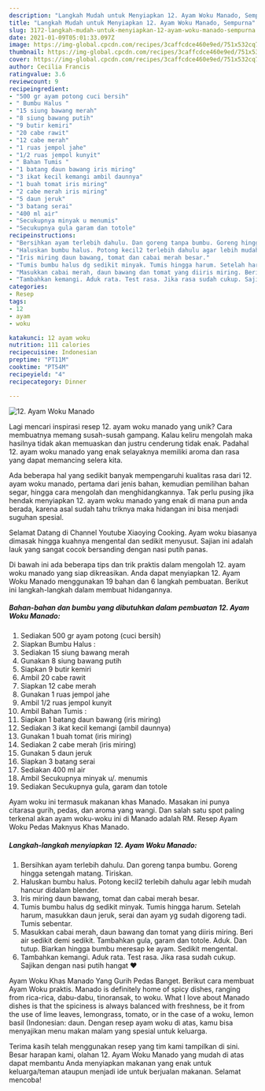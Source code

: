 ```yaml
---
description: "Langkah Mudah untuk Menyiapkan 12. Ayam Woku Manado, Sempurna"
title: "Langkah Mudah untuk Menyiapkan 12. Ayam Woku Manado, Sempurna"
slug: 3172-langkah-mudah-untuk-menyiapkan-12-ayam-woku-manado-sempurna
date: 2021-01-09T05:01:33.097Z
image: https://img-global.cpcdn.com/recipes/3caffcdce460e9ed/751x532cq70/12-ayam-woku-manado-foto-resep-utama.jpg
thumbnail: https://img-global.cpcdn.com/recipes/3caffcdce460e9ed/751x532cq70/12-ayam-woku-manado-foto-resep-utama.jpg
cover: https://img-global.cpcdn.com/recipes/3caffcdce460e9ed/751x532cq70/12-ayam-woku-manado-foto-resep-utama.jpg
author: Cecilia Francis
ratingvalue: 3.6
reviewcount: 9
recipeingredient:
- "500 gr ayam potong cuci bersih"
- " Bumbu Halus "
- "15 siung bawang merah"
- "8 siung bawang putih"
- "9 butir kemiri"
- "20 cabe rawit"
- "12 cabe merah"
- "1 ruas jempol jahe"
- "1/2 ruas jempol kunyit"
- " Bahan Tumis "
- "1 batang daun bawang iris miring"
- "3 ikat kecil kemangi ambil daunnya"
- "1 buah tomat iris miring"
- "2 cabe merah iris miring"
- "5 daun jeruk"
- "3 batang serai"
- "400 ml air"
- "Secukupnya minyak u menumis"
- "Secukupnya gula garam dan totole"
recipeinstructions:
- "Bersihkan ayam terlebih dahulu. Dan goreng tanpa bumbu. Goreng hingga setengah matang. Tiriskan."
- "Haluskan bumbu halus. Potong kecil2 terlebih dahulu agar lebih mudah hancur didalam blender."
- "Iris miring daun bawang, tomat dan cabai merah besar."
- "Tumis bumbu halus dg sedikit minyak. Tumis hingga harum. Setelah harum, masukkan daun jeruk, serai dan ayam yg sudah digoreng tadi. Tumis sebentar."
- "Masukkan cabai merah, daun bawang dan tomat yang diiris miring. Beri air sedikit demi sedikit. Tambahkan gula, garam dan totole. Aduk. Dan tutup. Biarkan hingga bumbu meresap ke ayam. Sedikit mengental."
- "Tambahkan kemangi. Aduk rata. Test rasa. Jika rasa sudah cukup. Sajikan dengan nasi putih hangat ♥️"
categories:
- Resep
tags:
- 12
- ayam
- woku

katakunci: 12 ayam woku 
nutrition: 111 calories
recipecuisine: Indonesian
preptime: "PT11M"
cooktime: "PT54M"
recipeyield: "4"
recipecategory: Dinner

---
```



![12. Ayam Woku Manado](https://img-global.cpcdn.com/recipes/3caffcdce460e9ed/751x532cq70/12-ayam-woku-manado-foto-resep-utama.jpg)

Lagi mencari inspirasi resep 12. ayam woku manado yang unik? Cara membuatnya memang susah-susah gampang. Kalau keliru mengolah maka hasilnya tidak akan memuaskan dan justru cenderung tidak enak. Padahal 12. ayam woku manado yang enak selayaknya memiliki aroma dan rasa yang dapat memancing selera kita.

Ada beberapa hal yang sedikit banyak mempengaruhi kualitas rasa dari 12. ayam woku manado, pertama dari jenis bahan, kemudian pemilihan bahan segar, hingga cara mengolah dan menghidangkannya. Tak perlu pusing jika hendak menyiapkan 12. ayam woku manado yang enak di mana pun anda berada, karena asal sudah tahu triknya maka hidangan ini bisa menjadi suguhan spesial.

Selamat Datang di Channel Youtube Xiaoying Cooking. Ayam woku biasanya dimasak hingga kuahnya mengental dan sedikit menyusut. Sajian ini adalah lauk yang sangat cocok bersanding dengan nasi putih panas.


Di bawah ini ada beberapa tips dan trik praktis dalam mengolah 12. ayam woku manado yang siap dikreasikan. Anda dapat menyiapkan 12. Ayam Woku Manado menggunakan 19 bahan dan 6 langkah pembuatan. Berikut ini langkah-langkah dalam membuat hidangannya.

<!--inarticleads1-->

##### Bahan-bahan dan bumbu yang dibutuhkan dalam pembuatan 12. Ayam Woku Manado:

1. Sediakan 500 gr ayam potong (cuci bersih)
1. Siapkan  Bumbu Halus :
1. Sediakan 15 siung bawang merah
1. Gunakan 8 siung bawang putih
1. Siapkan 9 butir kemiri
1. Ambil 20 cabe rawit
1. Siapkan 12 cabe merah
1. Gunakan 1 ruas jempol jahe
1. Ambil 1/2 ruas jempol kunyit
1. Ambil  Bahan Tumis :
1. Siapkan 1 batang daun bawang (iris miring)
1. Sediakan 3 ikat kecil kemangi (ambil daunnya)
1. Gunakan 1 buah tomat (iris miring)
1. Sediakan 2 cabe merah (iris miring)
1. Gunakan 5 daun jeruk
1. Siapkan 3 batang serai
1. Sediakan 400 ml air
1. Ambil Secukupnya minyak u/. menumis
1. Sediakan Secukupnya gula, garam dan totole


Ayam woku ini termasuk makanan khas Manado. Masakan ini punya citarasa gurih, pedas, dan aroma yang wangi. Dan salah satu spot paling terkenal akan ayam woku-woku ini di Manado adalah RM. Resep Ayam Woku Pedas Maknyus Khas Manado. 

<!--inarticleads2-->

##### Langkah-langkah menyiapkan 12. Ayam Woku Manado:

1. Bersihkan ayam terlebih dahulu. Dan goreng tanpa bumbu. Goreng hingga setengah matang. Tiriskan.
1. Haluskan bumbu halus. Potong kecil2 terlebih dahulu agar lebih mudah hancur didalam blender.
1. Iris miring daun bawang, tomat dan cabai merah besar.
1. Tumis bumbu halus dg sedikit minyak. Tumis hingga harum. Setelah harum, masukkan daun jeruk, serai dan ayam yg sudah digoreng tadi. Tumis sebentar.
1. Masukkan cabai merah, daun bawang dan tomat yang diiris miring. Beri air sedikit demi sedikit. Tambahkan gula, garam dan totole. Aduk. Dan tutup. Biarkan hingga bumbu meresap ke ayam. Sedikit mengental.
1. Tambahkan kemangi. Aduk rata. Test rasa. Jika rasa sudah cukup. Sajikan dengan nasi putih hangat ♥️


Ayam Woku Khas Manado Yang Gurih Pedas Banget. Berikut cara membuat Ayam Woku praktis. Manado is definitely home of spicy dishes, ranging from rica-rica, dabu-dabu, tinoransak, to woku. What I love about Manado dishes is that the spiciness is always balanced with freshness, be it from the use of lime leaves, lemongrass, tomato, or in the case of a woku, lemon basil (Indonesian: daun. Dengan resep ayam woku di atas, kamu bisa menyajikan menu makan malam yang spesial untuk keluarga. 

Terima kasih telah menggunakan resep yang tim kami tampilkan di sini. Besar harapan kami, olahan 12. Ayam Woku Manado yang mudah di atas dapat membantu Anda menyiapkan makanan yang enak untuk keluarga/teman ataupun menjadi ide untuk berjualan makanan. Selamat mencoba!
